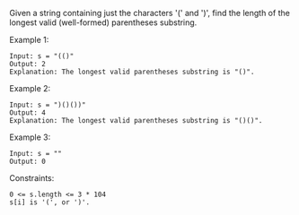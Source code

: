 Given a string containing just the characters '(' and ')', find the length of the longest valid (well-formed) parentheses substring.

 

Example 1:
```
Input: s = "(()"
Output: 2
Explanation: The longest valid parentheses substring is "()".
```
Example 2:
```
Input: s = ")()())"
Output: 4
Explanation: The longest valid parentheses substring is "()()".
```
Example 3:
```
Input: s = ""
Output: 0
``` 

Constraints:
```
0 <= s.length <= 3 * 104
s[i] is '(', or ')'.
```

